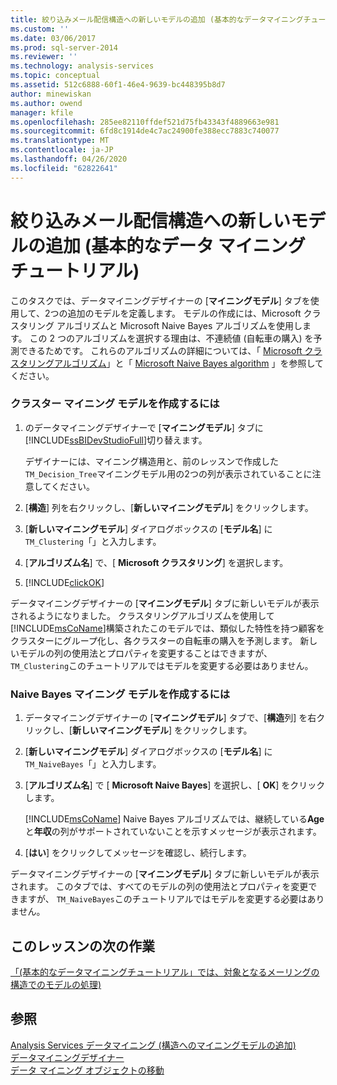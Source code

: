 ```yaml
---
title: 絞り込みメール配信構造への新しいモデルの追加 (基本的なデータマイニングチュートリアル) |Microsoft Docs
ms.custom: ''
ms.date: 03/06/2017
ms.prod: sql-server-2014
ms.reviewer: ''
ms.technology: analysis-services
ms.topic: conceptual
ms.assetid: 512c6888-60f1-46e4-9639-bc448395b8d7
author: minewiskan
ms.author: owend
manager: kfile
ms.openlocfilehash: 285ee82110ffdef521d75fb43343f4889663e981
ms.sourcegitcommit: 6fd8c1914de4c7ac24900fe388ecc7883c740077
ms.translationtype: MT
ms.contentlocale: ja-JP
ms.lasthandoff: 04/26/2020
ms.locfileid: "62822641"
---
```

# <a name="adding-new-models-to-the-targeted-mailing-structure-basic-data-mining-tutorial"></a>絞り込みメール配信構造への新しいモデルの追加 (基本的なデータ マイニング チュートリアル)
  このタスクでは、データマイニングデザイナーの [**マイニングモデル**] タブを使用して、2つの追加のモデルを定義します。 モデルの作成には、Microsoft クラスタリング アルゴリズムと Microsoft Naive Bayes アルゴリズムを使用します。 この 2 つのアルゴリズムを選択する理由は、不連続値 (自転車の購入) を予測できるためです。 これらのアルゴリズムの詳細については、「 [Microsoft クラスタリングアルゴリズム](../../2014/analysis-services/data-mining/microsoft-clustering-algorithm.md)」と「 [Microsoft Naive Bayes algorithm](../../2014/analysis-services/data-mining/microsoft-naive-bayes-algorithm.md) 」を参照してください。  
  
### <a name="to-create-a-clustering-mining-model"></a>クラスター マイニング モデルを作成するには  
  
1.  のデータマイニングデザイナーで [**マイニングモデル**] タブに[!INCLUDE[ssBIDevStudioFull](../includes/ssbidevstudiofull-md.md)]切り替えます。  
  
     デザイナーには、マイニング構造用と、前のレッスンで作成した`TM_Decision_Tree`マイニングモデル用の2つの列が表示されていることに注意してください。  
  
2.  [**構造**] 列を右クリックし、[**新しいマイニングモデル**] をクリックします。  
  
3.  [**新しいマイニングモデル**] ダイアログボックスの [**モデル名**] に`TM_Clustering`「」と入力します。  
  
4.  [**アルゴリズム名**] で、[ **Microsoft クラスタリング**] を選択します。  
  
5.  [!INCLUDE[clickOK](../includes/clickok-md.md)]  
  
 データマイニングデザイナーの [**マイニングモデル**] タブに新しいモデルが表示されるようになりました。 クラスタリングアルゴリズムを使用して[!INCLUDE[msCoName](../includes/msconame-md.md)]構築されたこのモデルでは、類似した特性を持つ顧客をクラスターにグループ化し、各クラスターの自転車の購入を予測します。 新しいモデルの列の使用法とプロパティを変更することはできますが、 `TM_Clustering`このチュートリアルではモデルを変更する必要はありません。  
  
### <a name="to-create-a-naive-bayes-mining-model"></a>Naive Bayes マイニング モデルを作成するには  
  
1.  データマイニングデザイナーの [**マイニングモデル**] タブで、[**構造**列] を右クリックし、[**新しいマイニングモデル**] をクリックします。  
  
2.  [**新しいマイニングモデル**] ダイアログボックスの [**モデル名**] に`TM_NaiveBayes`「」と入力します。  
  
3.  [**アルゴリズム名**] で [ **Microsoft Naive Bayes**] を選択し、[ **OK**] をクリックします。  
  
     [!INCLUDE[msCoName](../includes/msconame-md.md)] Naive Bayes アルゴリズムでは、継続している**Age**と**年収**の列がサポートされていないことを示すメッセージが表示されます。  
  
4.  [**はい**] をクリックしてメッセージを確認し、続行します。  
  
 データマイニングデザイナーの [**マイニングモデル**] タブに新しいモデルが表示されます。 このタブでは、すべてのモデルの列の使用法とプロパティを変更できますが、 `TM_NaiveBayes`このチュートリアルではモデルを変更する必要はありません。  
  
## <a name="next-task-in-lesson"></a>このレッスンの次の作業  
 [「&#40;基本的なデータマイニングチュートリアル」では、対象となるメーリングの構造でのモデルの処理&#41;](../../2014/tutorials/processing-models-in-the-targeted-mailing-structure-basic-data-mining-tutorial.md)  
  
## <a name="see-also"></a>参照  
 [Analysis Services データマイニング &#40;構造へのマイニングモデルの追加&#41;](../../2014/analysis-services/data-mining/add-mining-models-to-a-structure-analysis-services-data-mining.md)   
 [データマイニングデザイナー](../../2014/analysis-services/data-mining/data-mining-designer.md)   
 [データ マイニング オブジェクトの移動](../../2014/analysis-services/data-mining/moving-data-mining-objects.md)  
  
  
